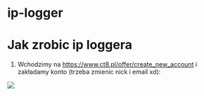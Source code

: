 # ip-logger

# Jak zrobic ip loggera
1. Wchodzimy na https://www.ct8.pl/offer/create_new_account i zakładamy konto (trzeba zmienic nick i email xd):
  <img src="/githubio/1.jpg"/>
  
